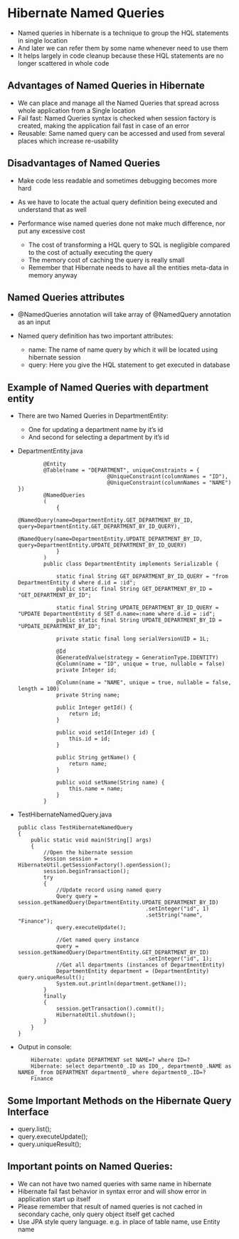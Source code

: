 # Hibernate Named Queries

-	Named queries in hibernate is a technique to group the HQL statements in single location
-	And later we can refer them by some name whenever need to use them
-	It helps largely in code cleanup because these HQL statements are no longer scattered in whole code


## Advantages of Named Queries in Hibernate

-	We can place and manage all the Named Queries that spread across whole application from a Single location
-	Fail fast: Named Queries syntax is checked when session factory is created, making the application fail fast in case of an error
-	Reusable: Same named query can be accessed and used from several places which increase re-usability

	
## Disadvantages of Named Queries

-	Make code less readable and sometimes debugging becomes more hard
-	As we have to locate the actual query definition being executed and understand that as well
-	Performance wise named queries done not make much difference, nor put any excessive cost

	-	The cost of transforming a HQL query to SQL is negligible compared to the cost of actually executing the query
	-	The memory cost of caching the query is really small
	-	Remember that Hibernate needs to have all the entities meta-data in memory anyway
	
	
##	Named Queries attributes

- 	@NamedQueries annotation will take array of @NamedQuery annotation as an input
-	Named query definition has two important attributes:

	-	name: The name of name query by which it will be located using hibernate session
	-	query: Here you give the HQL statement to get executed in database

	
## Example of Named Queries with department entity


-	There are two Named Queries in DepartmentEntity:
	-	One for updating a department name by it’s id
	-	And second for selecting a department by it’s id
	
-	DepartmentEntity.java

				@Entity
				@Table(name = "DEPARTMENT", uniqueConstraints = {
									@UniqueConstraint(columnNames = "ID"),
									@UniqueConstraint(columnNames = "NAME") })
				@NamedQueries
				(
					{
						@NamedQuery(name=DepartmentEntity.GET_DEPARTMENT_BY_ID, query=DepartmentEntity.GET_DEPARTMENT_BY_ID_QUERY),
						@NamedQuery(name=DepartmentEntity.UPDATE_DEPARTMENT_BY_ID, query=DepartmentEntity.UPDATE_DEPARTMENT_BY_ID_QUERY)
					}
				)
				public class DepartmentEntity implements Serializable {
					 
					static final String GET_DEPARTMENT_BY_ID_QUERY = "from DepartmentEntity d where d.id = :id";
					public static final String GET_DEPARTMENT_BY_ID = "GET_DEPARTMENT_BY_ID";
					 
					static final String UPDATE_DEPARTMENT_BY_ID_QUERY = "UPDATE DepartmentEntity d SET d.name=:name where d.id = :id";
					public static final String UPDATE_DEPARTMENT_BY_ID = "UPDATE_DEPARTMENT_BY_ID";
					 
					private static final long serialVersionUID = 1L;
				 
					@Id
					@GeneratedValue(strategy = GenerationType.IDENTITY)
					@Column(name = "ID", unique = true, nullable = false)
					private Integer id;
					 
					@Column(name = "NAME", unique = true, nullable = false, length = 100)
					private String name;
				 
					public Integer getId() {
						return id;
					}
				 
					public void setId(Integer id) {
						this.id = id;
					}
				 
					public String getName() {
						return name;
					}
				 
					public void setName(String name) {
						this.name = name;
					}
				}

-	TestHibernateNamedQuery.java


		public class TestHibernateNamedQuery
		{
			public static void main(String[] args)
			{
				//Open the hibernate session
				Session session = HibernateUtil.getSessionFactory().openSession();
				session.beginTransaction();
				try
				{
					//Update record using named query
					Query query = session.getNamedQuery(DepartmentEntity.UPDATE_DEPARTMENT_BY_ID)
												.setInteger("id", 1)
												.setString("name", "Finance");
					query.executeUpdate();
					 
					//Get named query instance
					query = session.getNamedQuery(DepartmentEntity.GET_DEPARTMENT_BY_ID)
												.setInteger("id", 1);
					//Get all departments (instances of DepartmentEntity)
					DepartmentEntity department = (DepartmentEntity) query.uniqueResult();
					System.out.println(department.getName());
				}
				finally
				{
					session.getTransaction().commit();
					HibernateUtil.shutdown();
				}
			}
		}

-	Output in console:
 
			Hibernate: update DEPARTMENT set NAME=? where ID=?
			Hibernate: select department0_.ID as ID0_, department0_.NAME as NAME0_ from DEPARTMENT department0_ where department0_.ID=?
			Finance
	
## Some Important Methods on the Hibernate Query Interface

-	query.list();
-	query.executeUpdate();
-	query.uniqueResult();
	
	
##	Important points on Named Queries:

-	We can not have two named queries with same name in hibernate
-	Hibernate fail fast behavior in syntax error and will show error in application start up itself
-	Please remember that result of named queries is not cached in secondary cache, only query object itself get cached
-	Use JPA style query language. e.g. in place of table name, use Entity name


